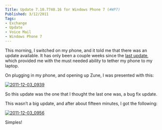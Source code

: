 ```yaml
---
Title: Update 7.10.7740.16 for Windows Phone 7 (#WP7)
Published: 3/12/2011
Tags:
- Exchange
- Update
- Voice Mail
- Windows Phone 7
---
```


This morning, I switched on my phone, and it told me that there was an update available. It has only been a couple weeks since the [last update](http://www.gep13.co.uk/blog/update-7-10-7710-68-for-windows-phone-7-wp7), which provided me with the must needed ability to tether my phone to my laptop.

On plugging in my phone, and opening up Zune, I was presented with this:

[![2011-12-03_0939](http://www.gep13.co.uk/blog/wp-content/uploads/2011/12/2011-12-03_0939_thumb.png)](http://www.gep13.co.uk/blog/wp-content/uploads/2011/12/2011-12-03_0939.png)

So this update was the one that I thought the last one was, a bug fix update.

This wasn’t a big update, and after about fifteen minutes, I got the following:

[![2011-12-03_0956](http://www.gep13.co.uk/blog/wp-content/uploads/2011/12/2011-12-03_0956_thumb.png)](http://www.gep13.co.uk/blog/wp-content/uploads/2011/12/2011-12-03_0956.png)

Simples!
